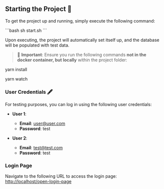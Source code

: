 ## Starting the Project 🚀

To get the project up and running, simply execute the following command:

\```bash
sh start.sh
\```

Upon executing, the project will automatically set itself up, and the database will be populated with test data.

> 🚨 **Important**: Ensure you run the following commands **not in the docker container, but locally** within the project folder:


yarn install



yarn watch


### User Credentials 🖋

For testing purposes, you can log in using the following user credentials:

- **User 1**:
  - **Email**: user@user.com
  - **Password**: test

- **User 2**:
  - **Email**: test@test.com
  - **Password**: test

### Login Page

Navigate to the following URL to access the login page: [http://localhost/open-login-page](http://localhost/open-login-page)

